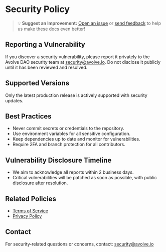 # Security Policy

> 💡 **Suggest an Improvement:** [Open an issue](https://github.com/avolve-xyz/avolve/issues/new/choose) or [send feedback](mailto:admin@avolve.io) to help us make these docs even better!

## Reporting a Vulnerability

If you discover a security vulnerability, please report it privately to the Avolve DAO security team at security@avolve.io. Do not disclose it publicly until it has been reviewed and resolved.

## Supported Versions

Only the latest production release is actively supported with security updates.

## Best Practices

- Never commit secrets or credentials to the repository.
- Use environment variables for all sensitive configuration.
- Keep dependencies up to date and monitor for vulnerabilities.
- Require 2FA and branch protection for all contributors.

## Vulnerability Disclosure Timeline

- We aim to acknowledge all reports within 2 business days.
- Critical vulnerabilities will be patched as soon as possible, with public disclosure after resolution.

## Related Policies

- [Terms of Service](./TERMS.md)
- [Privacy Policy](./PRIVACY.md)

## Contact

For security-related questions or concerns, contact: security@avolve.io
